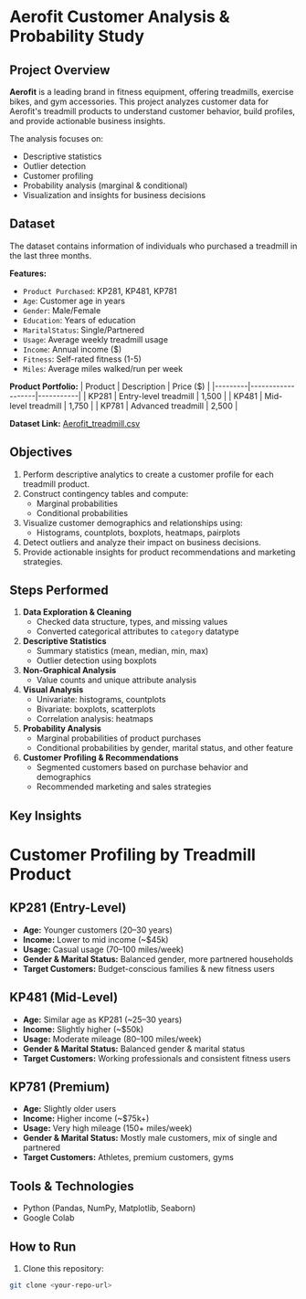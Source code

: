 # Aerofit Customer Analysis & Probability Study

## Project Overview
**Aerofit** is a leading brand in fitness equipment, offering treadmills, exercise bikes, and gym accessories. This project analyzes customer data for Aerofit's treadmill products to understand customer behavior, build profiles, and provide actionable business insights.  

The analysis focuses on:
- Descriptive statistics
- Outlier detection
- Customer profiling
- Probability analysis (marginal & conditional)
- Visualization and insights for business decisions

## Dataset
The dataset contains information of individuals who purchased a treadmill in the last three months.

**Features:**
- `Product Purchased`: KP281, KP481, KP781
- `Age`: Customer age in years
- `Gender`: Male/Female
- `Education`: Years of education
- `MaritalStatus`: Single/Partnered
- `Usage`: Average weekly treadmill usage
- `Income`: Annual income ($)
- `Fitness`: Self-rated fitness (1-5)
- `Miles`: Average miles walked/run per week

**Product Portfolio:**
| Product | Description          | Price ($) |
|---------|-------------------|-----------|
| KP281   | Entry-level treadmill | 1,500     |
| KP481   | Mid-level treadmill   | 1,750     |
| KP781   | Advanced treadmill    | 2,500     |

**Dataset Link:** [Aerofit_treadmill.csv](https://drive.google.com/file/d/1NBk1TFkK4NeKdodR2DxIdBp2Mk1mh4AS/view?usp=drive_link)

## Objectives
1. Perform descriptive analytics to create a customer profile for each treadmill product.
2. Construct contingency tables and compute:
   - Marginal probabilities
   - Conditional probabilities
3. Visualize customer demographics and relationships using:
   - Histograms, countplots, boxplots, heatmaps, pairplots
4. Detect outliers and analyze their impact on business decisions.
5. Provide actionable insights for product recommendations and marketing strategies.

## Steps Performed
1. **Data Exploration & Cleaning**
   - Checked data structure, types, and missing values
   - Converted categorical attributes to `category` datatype
2. **Descriptive Statistics**
   - Summary statistics (mean, median, min, max)
   - Outlier detection using boxplots
3. **Non-Graphical Analysis**
   - Value counts and unique attribute analysis
4. **Visual Analysis**
   - Univariate: histograms, countplots
   - Bivariate: boxplots, scatterplots
   - Correlation analysis: heatmaps
5. **Probability Analysis**
   - Marginal probabilities of product purchases
   - Conditional probabilities by gender, marital status, and other feature
6. **Customer Profiling & Recommendations**
   - Segmented customers based on purchase behavior and demographics
   - Recommended marketing and sales strategies

## Key Insights
# Customer Profiling by Treadmill Product

## KP281 (Entry-Level)
- **Age:** Younger customers (20–30 years)  
- **Income:** Lower to mid income (~$45k)  
- **Usage:** Casual usage (70–100 miles/week)  
- **Gender & Marital Status:** Balanced gender, more partnered households  
- **Target Customers:** Budget-conscious families & new fitness users  

## KP481 (Mid-Level)
- **Age:** Similar age as KP281 (~25–30 years)  
- **Income:** Slightly higher (~$50k)  
- **Usage:** Moderate mileage (80–100 miles/week)  
- **Gender & Marital Status:** Balanced gender & marital status  
- **Target Customers:** Working professionals and consistent fitness users  

## KP781 (Premium)
- **Age:** Slightly older users  
- **Income:** Higher income (~$75k+)  
- **Usage:** Very high mileage (150+ miles/week)  
- **Gender & Marital Status:** Mostly male customers, mix of single and partnered  
- **Target Customers:** Athletes, premium customers, gyms  

## Tools & Technologies
- Python (Pandas, NumPy, Matplotlib, Seaborn)
- Google Colab

## How to Run
1. Clone this repository:
```bash
git clone <your-repo-url>
